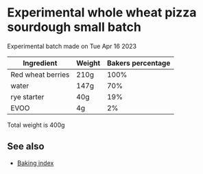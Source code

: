 # Experimental whole wheat pizza sourdough small batch

Experimental batch made on Tue Apr 16 2023

| Ingredient        | Weight | Bakers percentage |
| ----------------- | ------ | ----------------- |
| Red wheat berries | 210g   | 100%              |
| water             | 147g   | 70%               |
| rye starter       | 40g    | 19%               |
| EVOO              | 4g     | 2%                |

Total weight is 400g

## See also

- [Baking index](../292)
